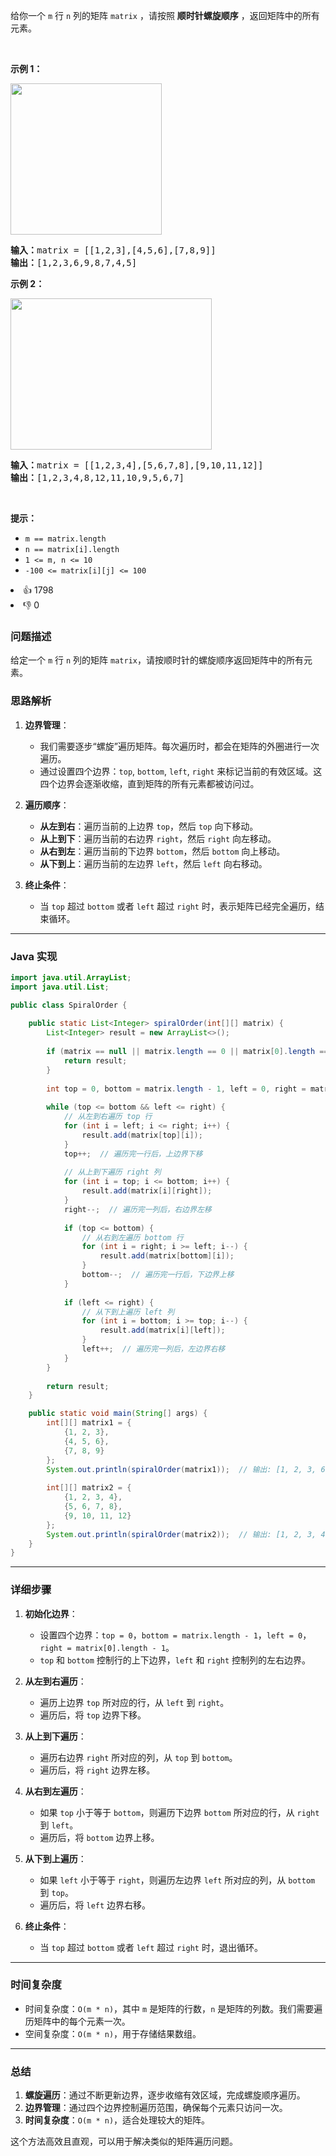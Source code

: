 <p>给你一个 <code>m</code> 行 <code>n</code> 列的矩阵&nbsp;<code>matrix</code> ，请按照 <strong>顺时针螺旋顺序</strong> ，返回矩阵中的所有元素。</p>

<p>&nbsp;</p>

<p><strong>示例 1：</strong></p> 
<img alt="" src="https://assets.leetcode.com/uploads/2020/11/13/spiral1.jpg" style="width: 242px; height: 242px;" /> 
<pre>
<strong>输入：</strong>matrix = [[1,2,3],[4,5,6],[7,8,9]]
<strong>输出：</strong>[1,2,3,6,9,8,7,4,5]
</pre>

<p><strong>示例 2：</strong></p> 
<img alt="" src="https://assets.leetcode.com/uploads/2020/11/13/spiral.jpg" style="width: 322px; height: 242px;" /> 
<pre>
<strong>输入：</strong>matrix = [[1,2,3,4],[5,6,7,8],[9,10,11,12]]
<strong>输出：</strong>[1,2,3,4,8,12,11,10,9,5,6,7]
</pre>

<p>&nbsp;</p>

<p><strong>提示：</strong></p>

<ul> 
 <li><code>m == matrix.length</code></li> 
 <li><code>n == matrix[i].length</code></li> 
 <li><code>1 &lt;= m, n &lt;= 10</code></li> 
 <li><code>-100 &lt;= matrix[i][j] &lt;= 100</code></li> 
</ul>

<div><li>👍 1798</li><li>👎 0</li></div>


### 问题描述

给定一个 `m` 行 `n` 列的矩阵 `matrix`，请按顺时针的螺旋顺序返回矩阵中的所有元素。

### **思路解析**

1. **边界管理**：
    - 我们需要逐步“螺旋”遍历矩阵。每次遍历时，都会在矩阵的外圈进行一次遍历。
    - 通过设置四个边界：`top`, `bottom`, `left`, `right` 来标记当前的有效区域。这四个边界会逐渐收缩，直到矩阵的所有元素都被访问过。

2. **遍历顺序**：
    - **从左到右**：遍历当前的上边界 `top`，然后 `top` 向下移动。
    - **从上到下**：遍历当前的右边界 `right`，然后 `right` 向左移动。
    - **从右到左**：遍历当前的下边界 `bottom`，然后 `bottom` 向上移动。
    - **从下到上**：遍历当前的左边界 `left`，然后 `left` 向右移动。

3. **终止条件**：
    - 当 `top` 超过 `bottom` 或者 `left` 超过 `right` 时，表示矩阵已经完全遍历，结束循环。

---

### **Java 实现**

```java
import java.util.ArrayList;
import java.util.List;

public class SpiralOrder {
    
    public static List<Integer> spiralOrder(int[][] matrix) {
        List<Integer> result = new ArrayList<>();
        
        if (matrix == null || matrix.length == 0 || matrix[0].length == 0) {
            return result;
        }
        
        int top = 0, bottom = matrix.length - 1, left = 0, right = matrix[0].length - 1;
        
        while (top <= bottom && left <= right) {
            // 从左到右遍历 top 行
            for (int i = left; i <= right; i++) {
                result.add(matrix[top][i]);
            }
            top++;  // 遍历完一行后，上边界下移
            
            // 从上到下遍历 right 列
            for (int i = top; i <= bottom; i++) {
                result.add(matrix[i][right]);
            }
            right--;  // 遍历完一列后，右边界左移
            
            if (top <= bottom) {
                // 从右到左遍历 bottom 行
                for (int i = right; i >= left; i--) {
                    result.add(matrix[bottom][i]);
                }
                bottom--;  // 遍历完一行后，下边界上移
            }
            
            if (left <= right) {
                // 从下到上遍历 left 列
                for (int i = bottom; i >= top; i--) {
                    result.add(matrix[i][left]);
                }
                left++;  // 遍历完一列后，左边界右移
            }
        }
        
        return result;
    }

    public static void main(String[] args) {
        int[][] matrix1 = {
            {1, 2, 3},
            {4, 5, 6},
            {7, 8, 9}
        };
        System.out.println(spiralOrder(matrix1));  // 输出: [1, 2, 3, 6, 9, 8, 7, 4, 5]
        
        int[][] matrix2 = {
            {1, 2, 3, 4},
            {5, 6, 7, 8},
            {9, 10, 11, 12}
        };
        System.out.println(spiralOrder(matrix2));  // 输出: [1, 2, 3, 4, 8, 12, 11, 10, 9, 5, 6, 7]
    }
}
```

---

### **详细步骤**

1. **初始化边界**：
    - 设置四个边界：`top = 0`，`bottom = matrix.length - 1`，`left = 0`，`right = matrix[0].length - 1`。
    - `top` 和 `bottom` 控制行的上下边界，`left` 和 `right` 控制列的左右边界。

2. **从左到右遍历**：
    - 遍历上边界 `top` 所对应的行，从 `left` 到 `right`。
    - 遍历后，将 `top` 边界下移。

3. **从上到下遍历**：
    - 遍历右边界 `right` 所对应的列，从 `top` 到 `bottom`。
    - 遍历后，将 `right` 边界左移。

4. **从右到左遍历**：
    - 如果 `top` 小于等于 `bottom`，则遍历下边界 `bottom` 所对应的行，从 `right` 到 `left`。
    - 遍历后，将 `bottom` 边界上移。

5. **从下到上遍历**：
    - 如果 `left` 小于等于 `right`，则遍历左边界 `left` 所对应的列，从 `bottom` 到 `top`。
    - 遍历后，将 `left` 边界右移。

6. **终止条件**：
    - 当 `top` 超过 `bottom` 或者 `left` 超过 `right` 时，退出循环。

---

### **时间复杂度**

- 时间复杂度：`O(m * n)`，其中 `m` 是矩阵的行数，`n` 是矩阵的列数。我们需要遍历矩阵中的每个元素一次。
- 空间复杂度：`O(m * n)`，用于存储结果数组。

---

### **总结**

1. **螺旋遍历**：通过不断更新边界，逐步收缩有效区域，完成螺旋顺序遍历。
2. **边界管理**：通过四个边界控制遍历范围，确保每个元素只访问一次。
3. **时间复杂度**：`O(m * n)`，适合处理较大的矩阵。

这个方法高效且直观，可以用于解决类似的矩阵遍历问题。